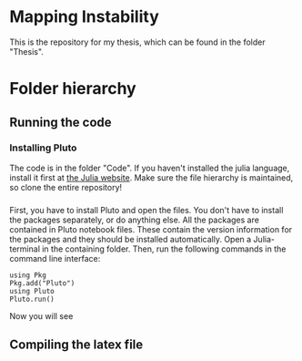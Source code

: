 # Mapping Instability

This is the repository for my thesis, which can be found in the folder "Thesis".

# Folder hierarchy

## Running the code

### Installing Pluto

The code is in the folder "Code". If you haven't installed the julia language, install it first at [the Julia website](https://julialang.org/). Make sure the file hierarchy is maintained, so clone the entire repository!

###

First, you have to install Pluto and open the files. You don't have to install the packages separately, or do anything else. All the packages are contained in Pluto notebook files. These contain the version information for the packages and they should be installed automatically. Open a Julia-terminal in the containing folder. Then, run the following commands in the command line interface:

    using Pkg
    Pkg.add("Pluto")
    using Pluto
    Pluto.run()

Now you will see

## Compiling the latex file
